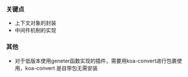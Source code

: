 ### 关键点

- 上下文对象的封装
- 中间件机制的实现

### 其他

- 对于低版本使用geneter函数实现的插件，需要用koa-convert进行包裹使用，koa-convert 是自带包无需安装